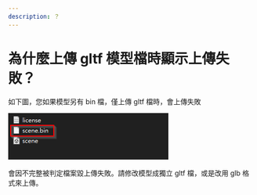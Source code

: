 ```yaml
---
description: ？
---
```


# 為什麼上傳 gltf 模型檔時顯示上傳失敗？

如下圖，您如果模型另有 bin 檔，僅上傳 gltf 檔時，會上傳失敗

![](../../../.gitbook/assets/1.png)

會因不完整被判定檔案毀上傳失敗。請修改模型成獨立 gltf 檔，或是改用 glb 格式來上傳。





